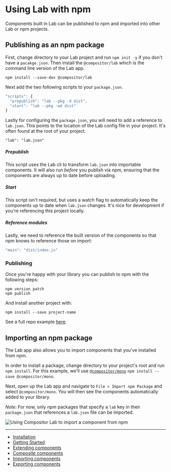 
# Using Lab with npm

Components built in Lab can be published to npm and imported into other Lab or npm projects.

## Publishing as an npm package

First, change directory to your Lab project and run `npm init -y` if you don't have a `pacakge.json`. Then install the `@compositor/lab` which is the command line version of the Lab app.

```
npm install --save-dev @compositor/lab
```

Next add the two following scripts to your `package.json`.

```js
"scripts": {
  "prepublish": "lab --pkg -d dist",
  "start": "lab --pkg -wd dist"
}
```

Lastly for configuring the `package.json`, you will need to add a reference to `lab.json`.
This points to the location of the Lab config file in your project.
It's often found at the root of your project.

```
"lab": "lab.json"
```

##### Prepublish

This script uses the Lab cli to transform `lab.json` into importable components.
It will also run _before_ you publish via npm, ensuring that the components are always up to date before uploading.

##### Start

This script isn't required, but uses a watch flag to automatically keep the components up to date when `lab.json` changes.
It's nice for development if you're referencing this project locally.

##### Reference modules

Lastly, we need to reference the built version of the components so that npm knows to reference those on import:

```js
"main": "dist/index.js"
```

### Publishing

Once you're happy with your library you can publish to npm with the following steps:

```
npm version patch
npm publish
```

And install another project with:

```
npm install --save project-name
```

See a full repo example [here](https://github.com/c8r/lab/tree/master/examples/npm).

## Importing an npm package

The Lab app also allows you to import components that you've installed from npm.

In order to install a package, change directory to your project's root and run `npm install`.
For this example, we'll use [`@compositor/mono`](https://www.npmjs.com/package/@compositor/mono) `npm install --save @compositor/mono`.

Next, open up the Lab app and navigate to `File > Import npm Package` and select `@compositor/mono`.
You will then see the components automatically added to your library.

_Note:_ For now, only npm packages that specify a `lab` key in their `package.json` that references a `lab.json` file can be imported.

![Using Compositor Lab to import a component from npm](https://user-images.githubusercontent.com/1424573/32017387-cade2d8a-b983-11e7-900a-90bda586905a.png)

---

- [Installation](installation.md)
- [Getting Started](getting-started.md)
- [Extending components](extending.md)
- [Composite components](composite-components.md)
- [Importing components](importing.md)
- [Exporting components](exporting.md)
